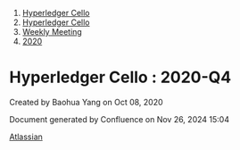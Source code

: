 1. [Hyperledger Cello](index.html)
2. [Hyperledger Cello](Hyperledger-Cello_21659650.html)
3. [Weekly Meeting](Weekly-Meeting_21659700.html)
4. [2020](2020_45350984.html)

# Hyperledger Cello : 2020-Q4

Created by Baohua Yang on Oct 08, 2020

Document generated by Confluence on Nov 26, 2024 15:04

[Atlassian](http://www.atlassian.com/)
